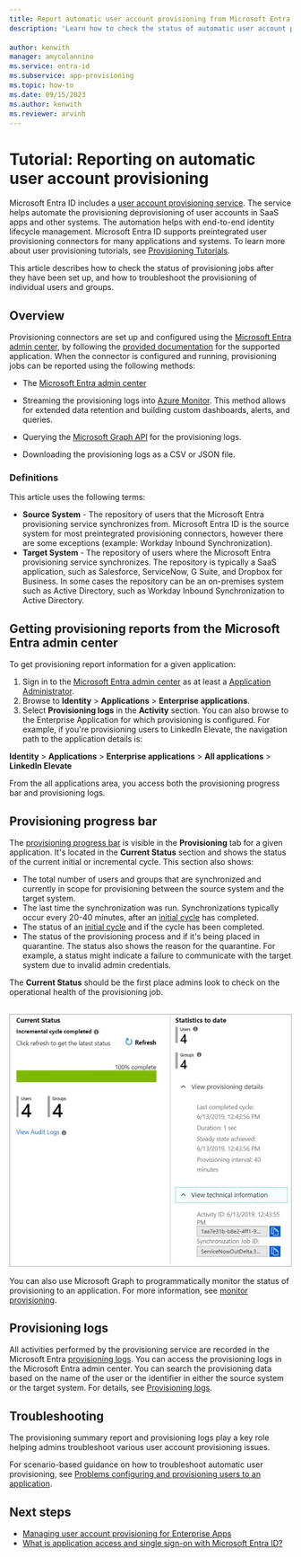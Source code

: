 ```yaml
---
title: Report automatic user account provisioning from Microsoft Entra ID to Software as a Service (SaaS) applications
description: 'Learn how to check the status of automatic user account provisioning jobs, and how to troubleshoot the provisioning of individual users.'

author: kenwith
manager: amycolannino
ms.service: entra-id
ms.subservice: app-provisioning
ms.topic: how-to
ms.date: 09/15/2023
ms.author: kenwith
ms.reviewer: arvinh
---
```


# Tutorial: Reporting on automatic user account provisioning

Microsoft Entra ID includes a [user account provisioning service](user-provisioning.md). The service helps automate the provisioning deprovisioning of user accounts in SaaS apps and other systems. The automation helps with end-to-end identity lifecycle management. Microsoft Entra ID supports preintegrated user provisioning connectors for many applications and systems. To learn more about user provisioning tutorials, see [Provisioning Tutorials](~/identity/saas-apps/tutorial-list.md).

This article describes how to check the status of provisioning jobs after they have been set up, and how to troubleshoot the provisioning of individual users and groups.

## Overview

Provisioning connectors are set up and configured using the [Microsoft Entra admin center](https://entra.microsoft.com), by following the [provided documentation](~/identity/saas-apps/tutorial-list.md) for the supported application. When the connector is configured and running, provisioning jobs can be reported using the following methods:

- The [Microsoft Entra admin center](https://entra.microsoft.com)

- Streaming the provisioning logs into [Azure Monitor](~/identity/app-provisioning/application-provisioning-log-analytics.md). This method allows for extended data retention and building custom dashboards, alerts, and queries.

- Querying the [Microsoft Graph API](/graph/api/resources/provisioningobjectsummary) for the provisioning logs.

- Downloading the provisioning logs as a CSV or JSON file.

### Definitions

This article uses the following terms:

* **Source System** - The repository of users that the Microsoft Entra provisioning service synchronizes from. Microsoft Entra ID is the source system for most preintegrated provisioning connectors, however there are some exceptions (example: Workday Inbound Synchronization).
* **Target System** - The repository of users where the Microsoft Entra provisioning service synchronizes. The repository is typically a SaaS application, such as Salesforce, ServiceNow, G Suite, and Dropbox for Business. In some cases the repository can be an on-premises system such as Active Directory, such as Workday Inbound Synchronization to Active Directory.

## Getting provisioning reports from the Microsoft Entra admin center

To get provisioning report information for a given application:
1. Sign in to the [Microsoft Entra admin center](https://entra.microsoft.com) as at least a [Application Administrator](~/identity/role-based-access-control/permissions-reference.md#application-administrator).
1. Browse to **Identity** > **Applications** > **Enterprise applications**.
1. Select **Provisioning logs** in the **Activity** section. You can also browse to the Enterprise Application for which provisioning is configured. For example, if you're provisioning users to LinkedIn Elevate, the navigation path to the application details is:

**Identity** > **Applications** > **Enterprise applications** > **All applications** > **LinkedIn Elevate**

From the all applications area, you access both the provisioning progress bar and provisioning logs.

## Provisioning progress bar

The [provisioning progress bar](application-provisioning-when-will-provisioning-finish-specific-user.md#view-the-provisioning-progress-bar) is visible in the **Provisioning** tab for a given application. It's located in the **Current Status** section and shows the status of the current initial or incremental cycle. This section also shows:

* The total number of users and groups that are synchronized and currently in scope for provisioning between the source system and the target system.
* The last time the synchronization was run. Synchronizations typically occur every 20-40 minutes, after an [initial cycle](~/identity/app-provisioning/how-provisioning-works.md#provisioning-cycles-initial-and-incremental) has completed.
* The status of an [initial cycle](~/identity/app-provisioning/how-provisioning-works.md#provisioning-cycles-initial-and-incremental) and if the cycle has been completed.
* The status of the provisioning process and if it's being placed in quarantine. The status also shows the reason for the quarantine. For example, a status might indicate a failure to communicate with the target system due to invalid admin credentials.

The **Current Status** should be the first place admins look to check on the operational health of the provisioning job.

 ![Summary report](./media/check-status-user-account-provisioning/provisioning-progress-bar-section.png)

You can also use Microsoft Graph to programmatically monitor the status of provisioning to an application.  For more information, see [monitor provisioning](application-provisioning-configuration-api.md#step-5-monitor-provisioning).

## Provisioning logs 

All activities performed by the provisioning service are recorded in the Microsoft Entra [provisioning logs](~/identity/monitoring-health/concept-provisioning-logs.md?context=azure/active-directory/manage-apps/context/manage-apps-context). You can access the provisioning logs in the Microsoft Entra admin center. You can search the provisioning data based on the name of the user or the identifier in either the source system or the target system. For details, see [Provisioning logs](~/identity/monitoring-health/concept-provisioning-logs.md?context=azure/active-directory/manage-apps/context/manage-apps-context). 


## Troubleshooting

The provisioning summary report and provisioning logs play a key role helping admins troubleshoot various user account provisioning issues.

For scenario-based guidance on how to troubleshoot automatic user provisioning, see [Problems configuring and provisioning users to an application](~/identity/app-provisioning/application-provisioning-config-problem.md).

## Next steps

- [Managing user account provisioning for Enterprise Apps](configure-automatic-user-provisioning-portal.md)
- [What is application access and single sign-on with Microsoft Entra ID?](~/identity/enterprise-apps/what-is-single-sign-on.md)
